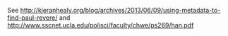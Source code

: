 See http://kieranhealy.org/blog/archives/2013/06/09/using-metadata-to-find-paul-revere/ and http://www.sscnet.ucla.edu/polisci/faculty/chwe/ps269/han.pdf
